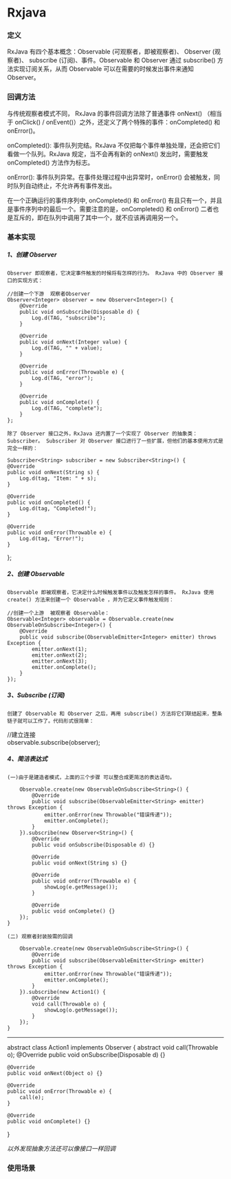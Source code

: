 # Rxjava

### 定义

RxJava 有四个基本概念：Observable (可观察者，即被观察者)、 Observer (观察者)、 subscribe (订阅)、事件。Observable 和 Observer 通过 subscribe() 方法实现订阅关系，从而 Observable 可以在需要的时候发出事件来通知 Observer。

### 回调方法

与传统观察者模式不同， RxJava 的事件回调方法除了普通事件 onNext() （相当于 onClick() / onEvent()）之外，还定义了两个特殊的事件：onCompleted() 和 onError()。  

onCompleted(): 事件队列完结。RxJava 不仅把每个事件单独处理，还会把它们看做一个队列。RxJava 规定，当不会再有新的 onNext() 发出时，需要触发 onCompleted() 方法作为标志。  

onError(): 事件队列异常。在事件处理过程中出异常时，onError() 会被触发，同时队列自动终止，不允许再有事件发出。 

在一个正确运行的事件序列中, onCompleted() 和 onError() 有且只有一个，并且是事件序列中的最后一个。需要注意的是，onCompleted() 和 onError() 二者也是互斥的，即在队列中调用了其中一个，就不应该再调用另一个。

### 基本实现

##### 1、创建 Observer

`Observer 即观察者，它决定事件触发的时候将有怎样的行为。 RxJava 中的 Observer 接口的实现方式：`
    
    //创建一个下游  观察者Observer
    Observer<Integer> observer = new Observer<Integer>() {
        @Override
        public void onSubscribe(Disposable d) {
            Log.d(TAG, "subscribe");
        }

        @Override
        public void onNext(Integer value) {
            Log.d(TAG, "" + value);
        }

        @Override
        public void onError(Throwable e) {
            Log.d(TAG, "error");
        }

        @Override
        public void onComplete() {
            Log.d(TAG, "complete");
        }
    };
    
`除了 Observer 接口之外，RxJava 还内置了一个实现了 Observer 的抽象类：Subscriber。 Subscriber 对 Observer 接口进行了一些扩展，但他们的基本使用方式是完全一样的：`  
    
    Subscriber<String> subscriber = new Subscriber<String>() {
    @Override
    public void onNext(String s) {
        Log.d(tag, "Item: " + s);
    }

    @Override
    public void onCompleted() {
        Log.d(tag, "Completed!");
    }

    @Override
    public void onError(Throwable e) {
        Log.d(tag, "Error!");
    }
};

##### 2、创建 Observable

`Observable 即被观察者，它决定什么时候触发事件以及触发怎样的事件。 RxJava 使用 create() 方法来创建一个 Observable ，并为它定义事件触发规则：`  

    //创建一个上游  被观察者 Observable：
    Observable<Integer> observable = Observable.create(new ObservableOnSubscribe<Integer>() {
        @Override
        public void subscribe(ObservableEmitter<Integer> emitter) throws Exception {
            emitter.onNext(1);
            emitter.onNext(2);
            emitter.onNext(3);
            emitter.onComplete();
        }
    });
    
##### 3、Subscribe (订阅)

`创建了 Observable 和 Observer 之后，再用 subscribe() 方法将它们联结起来，整条链子就可以工作了。代码形式很简单：`  

  //建立连接  
  observable.subscribe(observer);
  
##### 4、简洁表达式

`(一)由于是建造者模式，上面的三个步骤 可以整合成更简洁的表达语句。`
  
        Observable.create(new ObservableOnSubscribe<String>() {
            @Override
            public void subscribe(ObservableEmitter<String> emitter) throws Exception {
                emitter.onError(new Throwable("错误传递"));
                emitter.onComplete();
            }
        }).subscribe(new Observer<String>() {
            @Override
            public void onSubscribe(Disposable d) {}

            @Override
            public void onNext(String s) {}

            @Override
            public void onError(Throwable e) {
                showLog(e.getMessage());
            }

            @Override
            public void onComplete() {}
        });
    }
 
`(二) 观察者封装按需的回调`

        Observable.create(new ObservableOnSubscribe<String>() {
            @Override
            public void subscribe(ObservableEmitter<String> emitter) throws Exception {
                emitter.onError(new Throwable("错误传递"));
                emitter.onComplete();
            }
        }).subscribe(new Action1() {
            @Override
            void call(Throwable o) {
                showLog(o.getMessage());
            }
        });
    }
    
----------------------------------------------------------------

   abstract class Action1 implements Observer {
    abstract void call(Throwable o);
    @Override
    public void onSubscribe(Disposable d) {}

    @Override
    public void onNext(Object o) {}

    @Override
    public void onError(Throwable e) {
        call(e);
    }

    @Override
    public void onComplete() {}
}

_以外发现抽象方法还可以像接口一样回调_
    
### 使用场景
    
    
    

